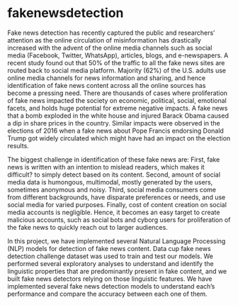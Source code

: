 # fakenewsdetection

Fake news detection has recently captured the public and researchers’ attention as the online circulation of misinformation has drastically increased
with the advent of the online media channels such as social media (Facebook, Twitter, WhatsApp), articles, blogs, and e-newspapers.
A recent study found out that 50% of the traffic to all the fake news sites are routed back to social media platform.
Majority (62%) of the U.S. adults use online media channels for news information and sharing, and hence identification of fake news content 
across all the online sources has become a pressing need. There are thousands of cases where proliferation of fake news impacted the society 
on economic, political, social, emotional facets, and holds huge potential for extreme negative impacts. A fake news that a bomb exploded 
in the white house and injured Barack Obama caused a dip in share prices in the country. Similar impacts were observed in the elections of 2016
when a fake news about Pope Francis endorsing Donald Trump got widely circulated which might have had an impact on the election results.

The biggest challenge in identification of these fake news are: First, fake news is written with an intention to mislead readers, which makes it difficult? 
to simply detect based on its content. Second, amount of social media data is humongous, multimodal, mostly generated by the users, sometimes anonymous and noisy. 
Third, social media consumers come from different backgrounds, have disparate preferences or needs, and use social media for varied purposes. Finally, cost of 
content creation on social media accounts is negligible. Hence, it becomes an easy target to create malicious accounts, such as social bots and cyborg users for 
proliferation of the fake news to quickly reach out to larger audiences.

In this project, we have implemented several Natural Language Processing (NLP) models for detection of fake news content. 
Data cup fake news detection challenge dataset was used to train and test our models. We performed several exploratory analyses to understand and identify 
the linguistic properties that are predominantly present in fake content, and we built fake news detectors relying on those linguistic features. 
We have implemented several fake news detection models to understand each’s performance and compare the accuracy between each one of them. 
